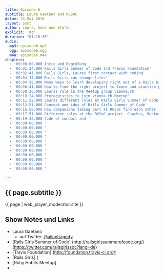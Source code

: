 ```yaml
---
title: Episode 6
subtitle: Laura Gaetano and RGSOC
datum: 24.Mai 2016
layout: post
author: Laura, Anna und Stefan
explicit: 'no'
duration: "01:10:35"
audio:
  mp3: episode6.mp3
  ogg: episode6.ogg
  m4a: episode6.m4a
chapters:
  - '00:00:00.000 Intro und Begrüßung'
  - '00:01:24.000 Rails Girls Summer of Code and Travis Foundation'
  - '00:02:41.000 Rails Girls, Lauras first contact with coding'
  - '00:04:17.000 Rails Girls can change lifes'
  - '00:04:28.000 Many ways to learn developing right out of a Rails Girls workshop'
  - '00:06:41.000 How to find the right project to learn and practise programming. e.g. joining Ruby Habits Meetup'
  - '00:08:26.000 Lauras role in the Meetup group vienna.rb'
  - '00:10:24.000 Prerequisites to join vienna.rb Meetup'
  - '00:11:22.000 Lauras different roles at Rails Girls Summer of Code up to now'
  - '00:13:51.000 Concept and idea of Rails Girls Summer of Code'
  - '00:16:50.000 How companions taking part at RGSoC find each other'
  - '00:17:51.000 Different roles at the RGSoC project. Coaches, Mentors, Students.'
  - '00:19:36.000 Code of conduct and '
  - '00:00:00.000 '
  - '00:00:00.000 '
  - '00:00:00.000 '
  - '00:00:00.000 '
  - '00:00:00.000 '
  - '00:00:00.000 '
  - '00:00:00.000 '
  - '00:00:00.000 '
  - '00:00:00.000 '
  - '00:00:00.000 '
  - '00:00:00.000 '

---
```


## {{ page.subtitle }}

{{ page | web_player_moderator:site }}

## Show Notes und Links

* Laura Gaetano
  * auf Twitter: [@alicetragedy](https://twitter.com/alicetragedy)
* [Rails Girls Summer of Code] (http://railsgirlssummerofcode.org/) (https://twitter.com/railsgirlssoc?lang=de)
* [Travis Foundation] (http://foundation.travis-ci.org/)
* [Rails Girls] (
* [Ruby Habits Meetup]
* 
